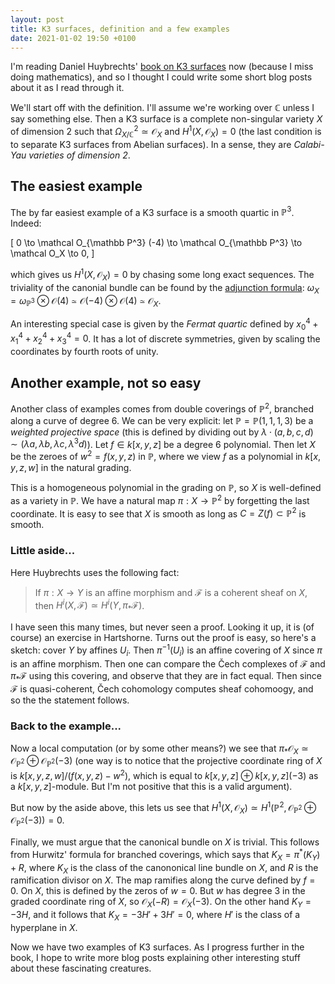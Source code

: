 ```yaml
---
layout: post
title: K3 surfaces, definition and a few examples
date: 2021-01-02 19:50 +0100
---
```


I'm reading Daniel Huybrechts' [book on K3 surfaces](https://www.math.uni-bonn.de/people/huybrech/K3Global.pdf) now (because I miss doing mathematics), and so I thought I could write some short blog posts about it as I read through it.

We'll start off with the definition. I'll assume we're working over $\mathbb C$ unless I say something else. Then a K3 surface is a complete non-singular variety $X$ of dimension $2$ such that $\Omega_{X/\mathbb C}^2 \simeq \mathcal O_X$ and $H^1(X, \mathcal O_X) = 0$ (the last condition is to separate K3 surfaces from Abelian surfaces). In a sense, they are _Calabi-Yau varieties of dimension 2_.

## The easiest example

The by far easiest example of a K3 surface is a smooth quartic in $\mathbb P^3$. Indeed:

\[
0 \to \mathcal O_{\mathbb P^3} (-4)  \to \mathcal O_{\mathbb P^3} \to \mathcal O_X \to 0,
\]

which gives us $H^1(X, \mathcal O_X) = 0$ by chasing some long exact sequences. The triviality of the canonial bundle can be found by the [adjunction formula](https://en.wikipedia.org/wiki/Adjunction_formula): $\omega_X = \omega_{\mathbb P^3} \otimes \mathcal O(4) \simeq \mathcal O(-4)  \otimes \mathcal O(4) \simeq \mathcal O_X$.

An interesting special case is given by the _Fermat quartic_ defined by $x_0^4+x_1^4+x_2^4+x_3^4=0$. It has a lot of discrete symmetries, given by scaling the coordinates by fourth roots of unity.

## Another example, not so easy

Another class of examples comes from double coverings of $\mathbb P^2$, branched along a curve of degree $6$. We can be very explicit: let $\mathbb P = \mathbb P(1,1,1,3)$ be a _weighted projective space_ (this is defined by dividing out by $\lambda \cdot (a,b,c,d) \sim (\lambda a, \lambda b, \lambda c, \lambda^3 d)$). Let $f \in k[x,y,z]$ be a degree $6$ polynomial. Then let $X$ be the zeroes of $w^2=f(x,y,z)$ in $\mathbb P$, where we view $f$ as a polynomial in $k[x,y,z,w]$ in the natural grading.

This is a homogeneous polynomial in the grading on $\mathbb P$, so $X$ is well-defined as a variety in $\mathbb P$. We have a natural map $\pi: X \to \mathbb P^2$ by forgetting the last coordinate. It is easy to see that $X$ is smooth as long as $C=Z(f) \subset \mathbb P^2$ is smooth.

### Little aside...

Here Huybrechts uses the following fact:
> If $\pi: X \to Y$ is an affine morphism and $\mathscr F$ is a coherent sheaf on $X$, then $H^i(X, \mathscr F) \simeq H^i(Y, \pi_\ast \mathscr F)$.

I have seen this many times, but never seen a proof. Looking it up, it is (of course) an exercise in Hartshorne. Turns out the proof is easy, so here's a sketch: cover $Y$ by affines $U_i$. Then $\pi^{-1}(U_i)$ is an affine covering of $X$ since $\pi$ is an affine morphism. Then one can compare the Čech complexes of $\mathscr F$ and $\pi_\ast \mathscr F$ using this covering, and observe that they are in fact equal. Then since $\mathscr F$ is quasi-coherent, Čech cohomology computes sheaf cohomoogy, and so the the statement follows.

### Back to the example...

Now a local computation (or by some other means?) we see that $\pi_\ast \mathcal O_X \simeq \mathcal O_{\mathbb P^2} \oplus \mathcal O_{\mathbb P^2}(-3)$ (one way is to notice that the projective coordinate ring of $X$ is $k[x,y,z,w]/(f(x,y,z)-w^2)$, which is equal to $k[x,y,z] \oplus k[x , y ,z] (-3)$ as a $k[x,y,z]$-module. But I'm not positive that this is a valid argument).

But now by the aside above, this lets us see that $H^1(X,\mathcal O_X) \simeq H^1(\mathbb P^2, \mathcal O_{\mathbb P^2} \oplus \mathcal O_{\mathbb P^2}(-3)) = 0$.

Finally, we must argue that the canonical bundle on $X$ is trivial. This follows from Hurwitz' formula for branched coverings, which says that $K_X=\pi^\ast(K_Y) + R$, where $K_X$ is the class of the canononical line bundle on $X$, and $R$ is the ramification divisor on $X$. The map ramifies along the curve defined by $f=0$. On $X$, this is defined by the zeros of $w=0$. But $w$ has degree 3 in the graded coordinate ring of $X$, so $\mathscr O_X(-R)=\mathscr O_X(-3)$. On the other hand $K_Y=-3H$, and it follows that $K_X=-3H' + 3H' = 0$, where $H'$ is the class of a hyperplane in $X$.

Now we have two examples of K3 surfaces. As I progress further in the book, I hope to write more blog posts explaining other interesting stuff about these fascinating creatures.
